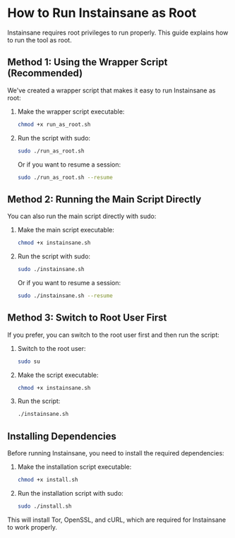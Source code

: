 # How to Run Instainsane as Root

Instainsane requires root privileges to run properly. This guide explains how to run the tool as root.

## Method 1: Using the Wrapper Script (Recommended)

We've created a wrapper script that makes it easy to run Instainsane as root:

1. Make the wrapper script executable:
   ```bash
   chmod +x run_as_root.sh
   ```

2. Run the script with sudo:
   ```bash
   sudo ./run_as_root.sh
   ```

   Or if you want to resume a session:
   ```bash
   sudo ./run_as_root.sh --resume
   ```

## Method 2: Running the Main Script Directly

You can also run the main script directly with sudo:

1. Make the main script executable:
   ```bash
   chmod +x instainsane.sh
   ```

2. Run the script with sudo:
   ```bash
   sudo ./instainsane.sh
   ```

   Or if you want to resume a session:
   ```bash
   sudo ./instainsane.sh --resume
   ```

## Method 3: Switch to Root User First

If you prefer, you can switch to the root user first and then run the script:

1. Switch to the root user:
   ```bash
   sudo su
   ```

2. Make the script executable:
   ```bash
   chmod +x instainsane.sh
   ```

3. Run the script:
   ```bash
   ./instainsane.sh
   ```

## Installing Dependencies

Before running Instainsane, you need to install the required dependencies:

1. Make the installation script executable:
   ```bash
   chmod +x install.sh
   ```

2. Run the installation script with sudo:
   ```bash
   sudo ./install.sh
   ```

This will install Tor, OpenSSL, and cURL, which are required for Instainsane to work properly.